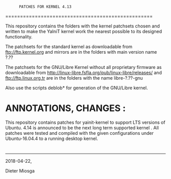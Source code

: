           PATCHES FOR KERNEL 4.13
==================================================

This repository contains the folders with the
kernel patchsets chosen and written to make the 
YaIniT kernel work the nearest possible to its designed functionality.

The patchsets for the standard kernel as downloadable from 
ftp://ftp.kernel.org    and mirrors
are in the folders with main version name  ?.??

The patchsets for the GNU/Libre Kernel without all proprietary
firmware as downloadable from 
http://linux-libre.fsfla.org/pub/linux-libre/releases/     and     ftp://ftp.linux.org.tr 
are in the folders with the name libre-?.??-gnu

Also use the scripts deblob*  for generation of the GNU/Libre kernel.

ANNOTATIONS, CHANGES :
============================================

This repository contains patches for yainit-kernel to support LTS versions of Ubuntu.
4.14 is announced to be the next long term supported kernel .
All patches were tested and compiled with the given configurations under Ubuntu-16.04.4
to a running desktop kernel.
#

------------------------------------------------------------------------------------------------------------------

2018-04-22, 

Dieter Miosga 
 
